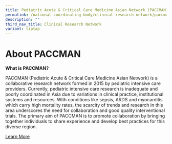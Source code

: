 ```yaml
---
title: Pediatric Acute & Critical Care Medicine Asian Network (PACCMAN)
permalink: /national-coordinating-body/clinical-research-network/paccman/
description: ""
third_nav_title: Clinical Research Network
variant: tiptap
---
```

**About PACCMAN**
=================

**What is PACCMAN?**

PACCMAN (Pediatric Acute & Critical Care Medicine Asian Network) is a collaborative research network formed in 2015 by pediatric intensive care providers. Currently, pediatric intensive care research is inadequate and poorly coordinated in Asia due to variations in clinical practice, institutional systems and resources. With conditions like sepsis, ARDS and myocarditis which carry high mortality rates, the scarcity of trends and research in this area underscores the need for collaboration and good quality interventional trials. The primary aim of PACCMAN is to promote collaboration by bringing together individuals to share experience and develop best practices for this diverse region.

[Learn More](/paccman/about-paccman/)